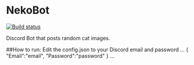 # NekoBot
[![Build status](https://ci.appveyor.com/api/projects/status/fjlpei28tsfwfd1i?svg=true)](https://ci.appveyor.com/project/dreanor/nekobot)

Discord Bot that posts random cat images.

##How to run:
Edit the config.json to your Discord email and password
...
{  
   "Email":"email",
   "Password":"password"
}
...